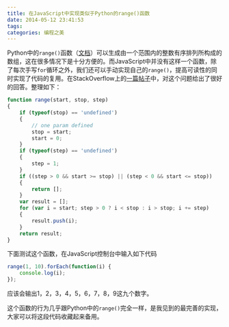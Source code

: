 ```yaml
---
title: 在JavaScript中实现类似于Python的range()函数
date: 2014-05-12 23:41:53
tags:
categories: 编程之美
---
```


Python中的`range()`函数（[文档](https://docs.python.org/2/library/functions.html#range)）可以生成由一个范围内的整数有序排列所构成的数组，这在很多情况下是十分方便的。而JavaScript中并没有这样一个函数，除了每次手写`for`循环之外，我们还可以手动实现自己的`range()`，提高可读性的同时实现了代码的复用。在StackOverflow上的[一篇帖子](http://stackoverflow.com/questions/8273047/javascript-function-similar-to-python-range)中，对这个问题给出了很好的回答。整理如下：

<!--more-->

```js
function range(start, stop, step)
{
    if (typeof(stop) == 'undefined')
    {
        // one param defined
        stop = start;
        start = 0;
    }
    if (typeof(step) == 'undefined')
    {
        step = 1;
    }
    if ((step > 0 && start >= stop) || (step < 0 && start <= stop))
    {
        return [];
    }
    var result = [];
    for (var i = start; step > 0 ? i < stop : i > stop; i += step)
    {
        result.push(i);
    }
    return result;
}
```

下面测试这个函数，在JavaScript控制台中输入如下代码

```js
range(1, 10).forEach(function(i) {
    console.log(i);
});
```

应该会输出1，2，3，4，5，6，7，8，9这九个数字。

这个函数的行为几乎跟Python中的`range()`完全一样，是我见到的最完善的实现，大家可以将这段代码收藏起来备用。
